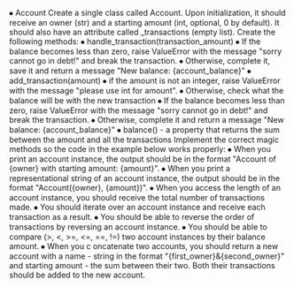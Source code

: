 ⦁	Account
Create a single class called Account. Upon initialization, it should receive an owner (str) and a starting amount (int, optional, 0 by default). It should also have an attribute called _transactions (empty list). Create the following methods:
⦁	handle_transaction(transaction_amount)
⦁	If the balance becomes less than zero, raise ValueError with the message "sorry cannot go in debt!" and break the transaction. 
⦁	Otherwise, complete it, save it and return a message "New balance: {account_balance}"
⦁	add_transaction(amount) 
⦁	if the amount is not an integer, raise ValueError with the message "please use int for amount". 
⦁	Otherwise, check what the balance will be with the new transaction
⦁	If the balance becomes less than zero, raise ValueError with the message "sorry cannot go in debt!" and break the transaction. 
⦁	Otherwise, complete it and return a message "New balance: {account_balance}"
⦁	balance() - a property that returns the sum between the amount and all the transactions
Implement the correct magic methods so the code in the example below works properly:
⦁	When you print an account instance, the output should be in the format "Account of {owner} with starting amount: {amount}".
⦁	When you print a representational string of an account instance, the output should be in the format "Account({owner}, {amount})".
⦁	When you access the length of an account instance, you should receive the total number of transactions made.
⦁	You should iterate over an account instance and receive each transaction as a result.
⦁	You should be able to reverse the order of transactions by reversing an account instance.
⦁	You should be able to compare (>, <, >=, <=, ==, !=) two account instances by their balance amount.
⦁	When you c oncatenate two accounts, you should return a new account with a name - string in the format "{first_owner}&{second_owner}" and starting amount - the sum between their two. Both their transactions should be added to the new account.
